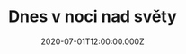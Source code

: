 ---
title: Dnes v noci nad světy
status: Published
date: 2020-07-01T12:00:00.000Z
text: |-
  Dnes v noci nad světy troubějí trumpety\
  tradá, tradá, tradá…\
  Padají konfety, dámy i komety\
  tradá, tradá, tradá…\
  Kamenní andělé, zdravěj mě vesele\
  tradá, tradá, tradá…\
  Nejmenší vyjekl Fajn fin de siécle\
  tradá, tradá, tradá…

  R:\
  Toč se, holka,\
  hopsa, hejsa,\
  proti noční obloze.\
  Pojedeme do Brandejsa,\
  když nás někdo odveze.

  Orchestr zaduje, každej se raduje\
  tradá, tradá, tradá…\
  i ten, co vzadu je valčíček tancuje\
  tradá, tradá, tradá…\
  Šup tam rum do čaje,každej z nás vyhraje,\
  hej, všem je tu hej.\
  Z konečný tramvaje pojedem do ráje,\
  každej druhej tuhej…

  R:\
  Dnes v noci nad světy troubějí trumpety\
  tradá, tradá, tradá…\
  Padají konfety, dámy i komety\
  tradá, tradá, tradá…\
  Kamenní andělé, zdravěj mě vesele\
  tradá, tradá, tradá…\
  Nejmenší vyjekl Fajn fin de siécle\
  tradá, tradá, tradá…
---
